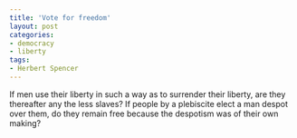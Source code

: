 ```yaml
---
title: 'Vote for freedom'
layout: post
categories:
- democracy
- liberty
tags:
- Herbert Spencer
---
```


If men use their liberty in such a way as to surrender their liberty, are they thereafter any the less slaves? If people by a plebiscite elect a man despot over them, do they remain free because the despotism was of their own making?